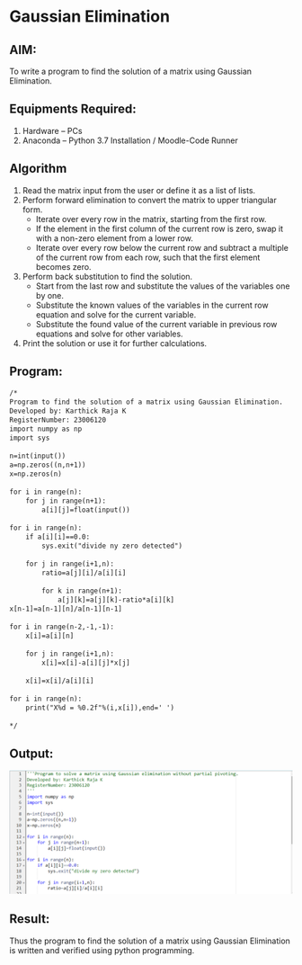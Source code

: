 # Gaussian Elimination

## AIM:
To write a program to find the solution of a matrix using Gaussian Elimination.

## Equipments Required:
1. Hardware – PCs
2. Anaconda – Python 3.7 Installation / Moodle-Code Runner

## Algorithm
1. Read the matrix input from the user or define it as a list of lists.
2. Perform forward elimination to convert the matrix to upper triangular form.
   - Iterate over every row in the matrix, starting from the first row.
   - If the element in the first column of the current row is zero, swap it with a non-zero element from a lower row.
   - Iterate over every row below the current row and subtract a multiple of the current row from each row, such that the first element becomes zero.
3. Perform back substitution to find the solution.
   - Start from the last row and substitute the values of the variables one by one.
   - Substitute the known values of the variables in the current row equation and solve for the current variable.
   - Substitute the found value of the current variable in previous row equations and solve for other variables.
4. Print the solution or use it for further calculations.

## Program:
```
/*
Program to find the solution of a matrix using Gaussian Elimination.
Developed by: Karthick Raja K
RegisterNumber: 23006120
import numpy as np
import sys

n=int(input())
a=np.zeros((n,n+1))
x=np.zeros(n)

for i in range(n):
    for j in range(n+1):
        a[i][j]=float(input())
        
for i in range(n):
    if a[i][i]==0.0:
        sys.exit("divide ny zero detected")
        
    for j in range(i+1,n):
        ratio=a[j][i]/a[i][i]
        
        for k in range(n+1):
            a[j][k]=a[j][k]-ratio*a[i][k]
x[n-1]=a[n-1][n]/a[n-1][n-1]

for i in range(n-2,-1,-1):
    x[i]=a[i][n]
    
    for j in range(i+1,n):
        x[i]=x[i]-a[i][j]*x[j]
        
    x[i]=x[i]/a[i][i]
    
for i in range(n):
    print("X%d = %0.2f"%(i,x[i]),end=' ')

*/
```

## Output:
![gaussian elimination](/Screenshot%202023-07-25%20194906.png)


## Result:
Thus the program to find the solution of a matrix using Gaussian Elimination is written and verified using python programming.

